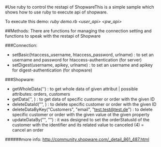 #Use ruby to control the restapi of ShopwareThis is a simple sample which shows how to use ruby to execute api of shopware.

To execute this demo:
_ruby demo.rb <user_api> <pw_api> <user> <pw> <url>_

##Methods:
There are functions for managing the connection setting and functions to speak with the restapi of Shopware

###Connection:
* setBasic(htaccess_username, htaccess_password, urlname) : to set an username and password for htaccess-authentication (for server)
* setDigest(username, apikey, urlname) : to set an username and apikey for digest-authentication (for shopware)

###Shopware:
* getWholeData('<attribut>') : to get whole data of given attribut | possible attributes: orders, customers
* getData('<attribut>', <ID>) : to get data of specific customer or order with the given ID
* deleteDataId("<attribut>", <ID>) : to delete specific customer or order with the given ID
* deleteDataByKey("Customers", "email", "test.test@test.de") : to delete specific customer or order with the given value ot the given property
* updateDataBy("<identifier>", "<value>") : it was designed to set the orderStatusId of the customer with the identifier and its related value to canceled (4) = cancel an order

######more info: http://community.shopware.com/_detail_861_487.html